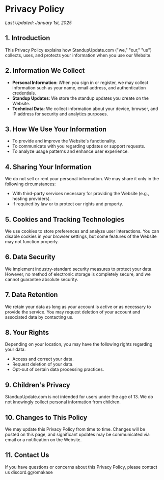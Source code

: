 # Privacy Policy
_Last Updated: January 1st, 2025_
## 1. Introduction
This Privacy Policy explains how StandupUpdate.com ("we," "our," "us") collects, uses, and protects your information when you use our Website.
## 2. Information We Collect
- **Personal Information**: When you sign in or register, we may collect information such as your name, email address, and authentication credentials.
- **Standup Updates**: We store the standup updates you create on the Website.
- **Technical Data**: We collect information about your device, browser, and IP address for security and analytics purposes.
## 3. How We Use Your Information
- To provide and improve the Website's functionality.
- To communicate with you regarding updates or support requests.
- To analyze usage patterns and enhance user experience.
## 4. Sharing Your Information
We do not sell or rent your personal information. We may share it only in the following circumstances:
- With third-party services necessary for providing the Website (e.g., hosting providers).
- If required by law or to protect our rights and property.
## 5. Cookies and Tracking Technologies
We use cookies to store preferences and analyze user interactions. You can disable cookies in your browser settings, but some features of the Website may not function properly.
## 6. Data Security
We implement industry-standard security measures to protect your data. However, no method of electronic storage is completely secure, and we cannot guarantee absolute security.
## 7. Data Retention
We retain your data as long as your account is active or as necessary to provide the service. You may request deletion of your account and associated data by contacting us.
## 8. Your Rights
Depending on your location, you may have the following rights regarding your data:
- Access and correct your data.
- Request deletion of your data.
- Opt-out of certain data processing practices.
## 9. Children's Privacy
StandupUpdate.com is not intended for users under the age of 13. We do not knowingly collect personal information from children.
## 10. Changes to This Policy
We may update this Privacy Policy from time to time. Changes will be posted on this page, and significant updates may be communicated via email or a notification on the Website.
## 11. Contact Us
If you have questions or concerns about this Privacy Policy, please contact us discord.gg/omakase